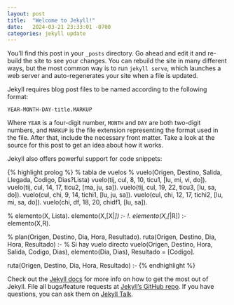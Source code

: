 ```yaml
---
layout: post
title:  "Welcome to Jekyll!"
date:   2024-03-21 23:33:01 -0700
categories: jekyll update
---
```

You’ll find this post in your `_posts` directory. Go ahead and edit it and re-build the site to see your changes. You can rebuild the site in many different ways, but the most common way is to run `jekyll serve`, which launches a web server and auto-regenerates your site when a file is updated.

Jekyll requires blog post files to be named according to the following format:

`YEAR-MONTH-DAY-title.MARKUP`

Where `YEAR` is a four-digit number, `MONTH` and `DAY` are both two-digit numbers, and `MARKUP` is the file extension representing the format used in the file. After that, include the necessary front matter. Take a look at the source for this post to get an idea about how it works.

Jekyll also offers powerful support for code snippets:

{% highlight prolog %}
% tabla de vuelos
% vuelo(Origen, Destino, Salida, Llegada, Codigo, Dias?Lista)
vuelo(tij, cul, 8, 10, ticu1, [lu, mi, vi, do]).
vuelo(tij, cul, 14, 17, ticu2, [ma, ju, sa]).
vuelo(tij, cul, 19, 22, ticu3, [lu, sa, do]).
vuelo(cul, chi, 9, 14, tichi1, [lu, ju, sa]).
vuelo(cul, chi, 12, 17, tichi2, [lu, mi, sa, do]).
vuelo(chi, df, 18, 20, chidf1, [lu, sa]).


% elemento(X, Lista).
elemento(X,[X|_]) :- !.
elemento(X,[_|R]) :- elemento(X,R).


% plan(Origen, Destino, Dia, Hora, Resultado).
ruta(Origen, Destino, Dia, Hora, Resultado) :-
    % Si hay vuelo directo 
    vuelo(Origen, Destino, Hora, Salida, Codigo, Dias),
    elemento(Dia, Dias),
    Resultado = [Codigo].

ruta(Origen, Destino, Dia, Hora, Resultado) :-
{% endhighlight %}

Check out the [Jekyll docs][jekyll-docs] for more info on how to get the most out of Jekyll. File all bugs/feature requests at [Jekyll’s GitHub repo][jekyll-gh]. If you have questions, you can ask them on [Jekyll Talk][jekyll-talk].

[jekyll-docs]: https://jekyllrb.com/docs/home
[jekyll-gh]:   https://github.com/jekyll/jekyll
[jekyll-talk]: https://talk.jekyllrb.com/
